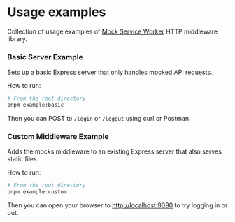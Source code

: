 # Usage examples

Collection of usage examples of [Mock Service Worker](https://github.com/mswjs/msw) HTTP middleware library.

### Basic Server Example

Sets up a basic Express server that only handles mocked API requests.

How to run:

```bash
# From the root directory
pnpm example:basic
```

Then you can POST to `/login` or `/logout` using curl or Postman.

### Custom Middleware Example

Adds the mocks middleware to an existing Express server that also serves static files.

How to run:

```bash
# From the root directory
pnpm example:custom
```

Then you can open your browser to [http://localhost:9090](http://localhost:9090) to try logging in or out.
